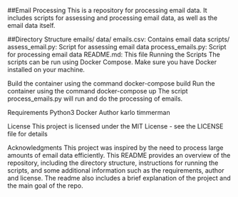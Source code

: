 ##Email Processing
This is a repository for processing email data. It includes scripts for assessing and processing email data, as well as the email data itself.

##Directory Structure
emails/
data/
emails.csv: Contains email data
scripts/
assess_email.py: Script for assessing email data
process_emails.py: Script for processing email data
README.md: This file
Running the Scripts
The scripts can be run using Docker Compose. Make sure you have Docker installed on your machine.

Build the container using the command docker-compose build
Run the container using the command docker-compose up
The script process_emails.py will run and do the processing of emails.

Requirements
Python3
Docker
Author
karlo timmerman

License
This project is licensed under the MIT License - see the LICENSE file for details

Acknowledgments
This project was inspired by the need to process large amounts of email data efficiently.
This README provides an overview of the repository, including the directory structure, instructions for running the scripts, and some additional information such as the requirements, author and license. The readme also includes a brief explanation of the project and the main goal of the repo.